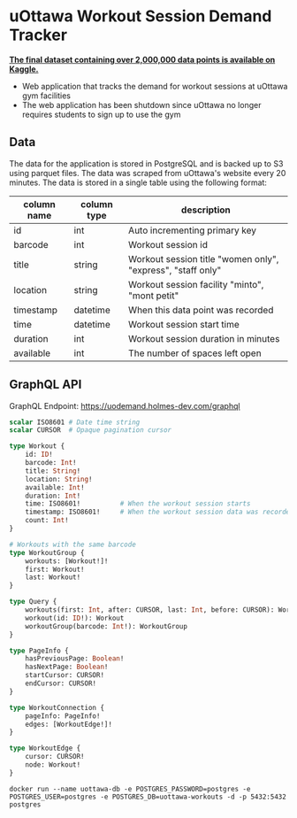 # uOttawa Workout Session Demand Tracker

**[The final dataset containing over 2,000,000 data points is available on Kaggle.](https://www.kaggle.com/danielholmes/university-of-ottawa-workout-enrolment)**

- Web application that tracks the demand for workout sessions at uOttawa gym facilities
- The web application has been shutdown since uOttawa no longer requires students to sign up to use the gym




## Data

The data for the application is stored in PostgreSQL and is backed up to S3 using parquet files. The data was scraped from uOttawa's website every 20 minutes. The data is stored in a single table using the following format:

| column name | column type | description |
| --- | --- | --- |
| id | int | Auto incrementing primary key
| barcode | int | Workout session id
| title | string | Workout session title "women only", "express", "staff only"
| location | string | Workout session facility "minto", "mont petit"
| timestamp | datetime | When this data point was recorded
| time | datetime | Workout session start time
| duration | int | Workout session duration in minutes
| available | int | The number of spaces left open

## GraphQL API

GraphQL Endpoint: https://uodemand.holmes-dev.com/graphql


```graphql
scalar ISO8601 # Date time string
scalar CURSOR  # Opaque pagination cursor

type Workout {
    id: ID!
    barcode: Int!
    title: String!
    location: String!
    available: Int!
    duration: Int!
    time: ISO8601!          # When the workout session starts
    timestamp: ISO8601!     # When the workout session data was recorded
    count: Int!
}

# Workouts with the same barcode
type WorkoutGroup {
    workouts: [Workout!]!
    first: Workout!
    last: Workout!
}

type Query {
    workouts(first: Int, after: CURSOR, last: Int, before: CURSOR): WorkoutConnection
    workout(id: ID!): Workout
    workoutGroup(barcode: Int!): WorkoutGroup
}

type PageInfo {
    hasPreviousPage: Boolean!
    hasNextPage: Boolean!
    startCursor: CURSOR!
    endCursor: CURSOR!
}

type WorkoutConnection {
    pageInfo: PageInfo!
    edges: [WorkoutEdge!]!
}

type WorkoutEdge {
    cursor: CURSOR!
    node: Workout!
}
```

```
docker run --name uottawa-db -e POSTGRES_PASSWORD=postgres -e POSTGRES_USER=postgres -e POSTGRES_DB=uottawa-workouts -d -p 5432:5432 postgres
```
